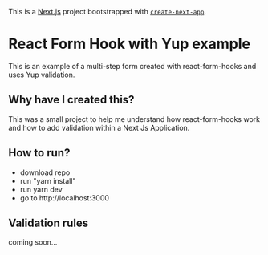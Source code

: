 This is a [Next.js](https://nextjs.org/) project bootstrapped with [`create-next-app`](https://github.com/vercel/next.js/tree/canary/packages/create-next-app).

# React Form Hook with Yup example
This is an example of a multi-step form created with react-form-hooks and uses Yup validation. 

## Why have I created this?
This was a small project to help me understand how react-form-hooks work and how to add validation within a Next Js Application. 

## How to run?

- download repo
- run "yarn install"
- run yarn dev
- go to http://localhost:3000

## Validation rules

coming soon...
